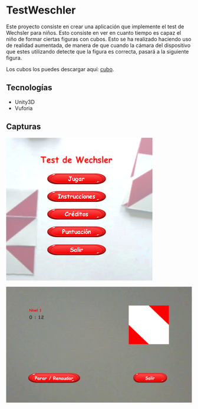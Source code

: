 # TestWeschler

Este proyecto consiste en crear una aplicación que implemente el test de Wechsler para niños. Esto consiste en ver en cuanto tiempo es capaz el niño de formar ciertas figuras con cubos. Esto se ha realizado haciendo uso de realidad aumentada, de manera de que cuando la cámara del dispositivo que estes utilizando detecte que la figura es correcta, pasará a la siguiente figura.

Los cubos los puedes descargar aquí: [cubo](https://github.com/josevc93/TestWeschler/blob/master/cubo.pdf).

## Tecnologías

* Unity3D
* Vuforia

## Capturas

![img01](https://github.com/josevc93/TestWeschler/blob/master/img/test01.PNG)

![img02](https://github.com/josevc93/TestWeschler/blob/master/img/test02.PNG)

